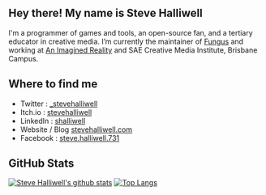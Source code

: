 ## Hey there! My name is Steve Halliwell
I'm a programmer of games and tools, an open-source fan, and a tertiary educator in creative media. I’m currently the maintainer of [Fungus](https://github.com/snozbot/fungus) and working at [An Imagined Reality](https://animaginedreality.com) and SAE Creative Media Institute, Brisbane Campus.

## Where to find me
 - Twitter : [_stevehalliwell](https://twitter.com/_stevehalliwell)
 - Itch.io : [stevehalliwell](https://stevehalliwell.itch.io/)
 - LinkedIn : [shalliwell](https://www.linkedin.com/in/shalliwell/)
 - Website / Blog [stevehalliwell.com](http://stevehalliwell.com/)
 - Facebook : [steve.halliwell.731](https://www.facebook.com/steve.halliwell.731)
 

## GitHub Stats
[![Steve Halliwell's github stats](https://github-readme-stats.vercel.app/api?username=stevehalliwell&hide=stars,contribs&count_private=true&show_icons=true&theme=solarized-dark&include_all_commits=true)](https://github.com/anuraghazra/github-readme-stats)
[![Top Langs](https://github-readme-stats.vercel.app/api/top-langs/?username=stevehalliwell&layout=compact&count_private=true&show_icons=true&theme=solarized-dark&include_all_commits=true&hide=asp)](https://github.com/anuraghazra/github-readme-stats)

<!--
**stevehalliwell/stevehalliwell** is a ✨ _special_ ✨ repository because its `README.md` (this file) appears on your GitHub profile.

Here are some ideas to get you started:

- 🔭 I’m currently working on ...
- 🌱 I’m currently learning ...
- 👯 I’m looking to collaborate on ...
- 🤔 I’m looking for help with ...
- 💬 Ask me about ...
- 📫 How to reach me: ...
- 😄 Pronouns: ...
- ⚡ Fun fact: ...
-->
